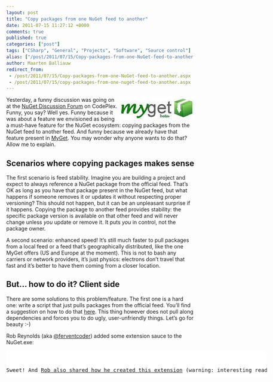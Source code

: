 ```yaml
---
layout: post
title: "Copy packages from one NuGet feed to another"
date: 2011-07-15 11:27:12 +0000
comments: true
published: true
categories: ["post"]
tags: ["CSharp", "General", "Projects", "Software", "Source control"]
alias: ["/post/2011/07/15/Copy-packages-from-one-NuGet-feed-to-another.aspx", "/post/2011/07/15/copy-packages-from-one-nuget-feed-to-another.aspx"]
author: Maarten Balliauw
redirect_from:
 - /post/2011/07/15/Copy-packages-from-one-NuGet-feed-to-another.aspx
 - /post/2011/07/15/copy-packages-from-one-nuget-feed-to-another.aspx
---
```

<p><a href="http://www.myget.org"><img style="background-image: none; border-bottom: 0px; border-left: 0px; margin: 0px 0px 5px 5px; padding-left: 0px; padding-right: 0px; display: inline; float: right; border-top: 0px; border-right: 0px; padding-top: 0px" title="Copy packages from one NuGet feed to another - MyGet NuGet Server" border="0" alt="Copy packages from one NuGet feed to another - MyGet NuGet Server" align="right" src="/images/clip_image002.jpg" width="200" height="62" /></a></p>  <p>Yesterday, a funny discussion was going on at the <a href="http://nuget.codeplex.com/discussions/265199" target="_blank">NuGet Discussion Forum</a> on CodePlex. Funny, you say? Well yes. Funny because it was about a feature we envisioned as being a must-have feature for the NuGet ecosystem: copying packages from the NuGet feed to another feed. And funny because we already have that feature present in <a href="http:/www.myget.org" target="_blank">MyGet</a>. You may wonder why anyone wants to do that? Allow me to explain.</p>  <h2>Scenarios where copying packages makes sense</h2>  <p>The first scenario is feed stability. Imagine you are building a project and expect to always reference a NuGet package from the official feed. That’s OK as long as you have that package present in the NuGet feed, but what happens if someone removes it or updates it without respecting proper versioning? This should not happen, but it can be an unpleasant surprise if it happens. Copying the package to another feed provides stability: the specific package version is available on that other feed and will never change unless <em>you</em> update or remove it. It puts <em>you</em> in control, not the package owner.</p>  <p>A second scenario: enhanced speed! It’s still much faster to pull packages from a local feed or a feed that’s geographically distributed, like the one MyGet offers (US and Europe at the moment). This is not to bash any carriers or network providers, it’s just physics: electrons don’t travel that fast and it’s better to have them coming from a closer location.</p>  <h2>But… how to do it? Client side</h2>  <p>There are some solutions to this problem/feature. The first one is a hard one: write a script that just pulls packages from the official feed. You’ll find a suggestion on how to do that <a href="http://nuget.codeplex.com/discussions/265199#post642535" target="_blank">here</a>. This thing however does not pull along dependencies and forces you to do ugly, user-unfriendly things. Let’s go for beauty :-)</p>  <p>Rob Reynolds (aka <a href="http://www.twitter.com/ferventcoder" target="_blank">@ferventcoder</a>) added some extension sauce to the NuGet.exe:</p>  <div style="padding-bottom: 0px; margin: 0px; padding-left: 0px; padding-right: 0px; display: inline; float: none; padding-top: 0px" id="scid:9D7513F9-C04C-4721-824A-2B34F0212519:c5823baa-73cf-43e5-9d9e-db89618a2f6b" class="wlWriterEditableSmartContent"><pre style=" width: 698px; height: 70px;background-color:White;overflow: auto;"><div><!--

Code highlighting produced by Actipro CodeHighlighter (freeware)
http://www.CodeHighlighter.com/

--><span style="color: #000000;">NuGet</span><span style="color: #000000;">.</span><span style="color: #000000;">exe Install </span><span style="color: #000000;">/</span><span style="color: #000000;">ExcludeVersion </span><span style="color: #000000;">/</span><span style="color: #000000;">OutputDir %LocalAppData%</span><span style="color: #000000;">\</span><span style="color: #000000;">NuGet</span><span style="color: #000000;">\</span><span style="color: #000000;">Commands AddConsoleExtension
NuGet</span><span style="color: #000000;">.</span><span style="color: #000000;">exe addextension nuget</span><span style="color: #000000;">.</span><span style="color: #0000FF;">copy</span><span style="color: #000000;">.</span><span style="color: #000000;">extension

NuGet</span><span style="color: #000000;">.</span><span style="color: #000000;">exe </span><span style="color: #0000FF;">copy</span><span style="color: #000000;"> castle</span><span style="color: #000000;">.</span><span style="color: #000000;">windsor –destination http:</span><span style="color: #000000;">//</span><span style="color: #000000;">myget</span><span style="color: #000000;">.</span><span style="color: #000000;">org</span><span style="color: #000000;">/</span><span style="color: #000000;">F</span><span style="color: #000000;">/</span><span style="color: #000000;">somefeed
</span></div></pre><!-- Code inserted with Steve Dunn's Windows Live Writer Code Formatter Plugin.  http://dunnhq.com --></div>

<p>Sweet! And <a href="http://devlicio.us/blogs/rob_reynolds/archive/2011/07/15/extend-nuget-command-line.aspx" target="_blank">Rob also shared how he created this extension</a> (warning: interesting read!)</p>

<h2>But… how to do it? Server side</h2>

<p>The easiest solution is to just use MyGet! We have a nifty feature in there named “Mirror packages”. It copies the selected package to your private feed, distributes it across our CDN nodes for a fast download <em>and</em> it pulls along all dependencies.</p>

<p><a href="/images/image_137.png"><img style="background-image: none; border-bottom: 0px; border-left: 0px; margin: 5px auto; padding-left: 0px; padding-right: 0px; display: block; float: none; border-top: 0px; border-right: 0px; padding-top: 0px" title="Mirror a NuGet package - Copy a NuGet package" border="0" alt="Mirror a NuGet package - Copy a NuGet package" src="/images/image_thumb_105.png" width="644" height="376" /></a></p>

<p>Enjoy making NuGet a component of your enterprise workflow! And MyGet of course as well!</p>

{% include imported_disclaimer.html %}

